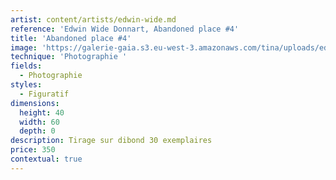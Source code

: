 ```yaml
---
artist: content/artists/edwin-wide.md
reference: 'Edwin Wide Donnart, Abandoned place #4'
title: 'Abandoned place #4'
image: 'https://galerie-gaia.s3.eu-west-3.amazonaws.com/tina/uploads/edwin-wide-donnart/galerie-gaia-edwin-wide-abandoned-places-4-sur-10-exemplaires-50_70.jpg'
technique: 'Photographie '
fields:
  - Photographie
styles:
  - Figuratif
dimensions:
  height: 40
  width: 60
  depth: 0
description: Tirage sur dibond 30 exemplaires
price: 350
contextual: true
---
```


